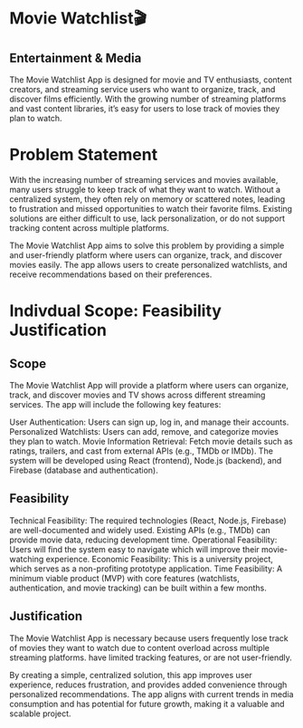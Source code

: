 <h1>Movie Watchlist🎬</h1>

<h2>Entertainment & Media</h2>

<p>The Movie Watchlist App is designed for movie and TV enthusiasts, content creators, and streaming service users who want to organize, track, and discover films efficiently. With the growing number of streaming platforms and vast content libraries, it’s easy for users to lose track of movies they plan to watch.</p>

<h1>Problem Statement</h1>

<p>With the increasing number of streaming services and movies available, many users struggle to keep track of what they want to watch. Without a centralized system, they often rely on memory or scattered notes, leading to frustration and missed opportunities to watch their favorite films. Existing solutions are either difficult to use, lack personalization, or do not support tracking content across multiple platforms.

The Movie Watchlist App aims to solve this problem by providing a simple and user-friendly platform where users can organize, track, and discover movies easily. The app allows users to create personalized watchlists, and receive recommendations based on their preferences.</p>

<h1>Indivdual Scope: Feasibility Justification</h1>

<h2>Scope</h2>
The Movie Watchlist App will provide a platform where users can organize, track, and discover movies and TV shows across different streaming services. The app will include the following key features:

User Authentication: Users can sign up, log in, and manage their accounts.
Personalized Watchlists: Users can add, remove, and categorize movies they plan to watch.
Movie Information Retrieval: Fetch movie details such as ratings, trailers, and cast from external APIs (e.g., TMDb or IMDb).
The system will be developed using React (frontend), Node.js (backend), and Firebase (database and authentication).

<h2>Feasibility</h2>

Technical Feasibility: The required technologies (React, Node.js, Firebase) are well-documented and widely used. Existing APIs (e.g., TMDb) can provide movie data, reducing development time.
Operational Feasibility: Users will find the system easy to navigate which will improve their movie-watching experience.
Economic Feasibility: This is a university project, which serves as a non-profiting prototype application.
Time Feasibility: A minimum viable product (MVP) with core features (watchlists, authentication, and movie tracking) can be built within a few months.

<h2>Justification</h2>

The Movie Watchlist App is necessary because users frequently lose track of movies they want to watch due to content overload across multiple streaming platforms. have limited tracking features, or are not user-friendly.

By creating a simple, centralized solution, this app improves user experience, reduces frustration, and provides added convenience through personalized recommendations. The app aligns with current trends in media consumption and has potential for future growth, making it a valuable and scalable project.
